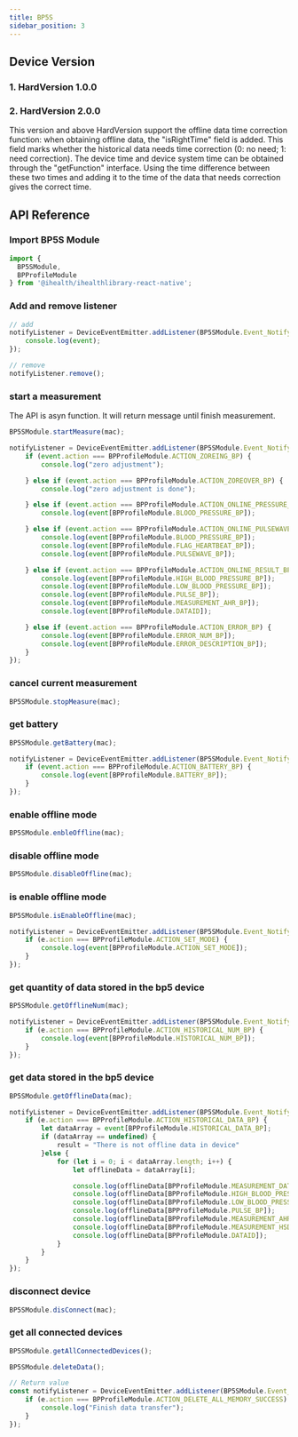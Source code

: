 ```yaml
---
title: BP5S
sidebar_position: 3
---
```


## Device Version

### 1. HardVersion 1.0.0

### 2. HardVersion 2.0.0
This version and above HardVersion support the offline data time correction function: when obtaining offline data, the "isRightTime" field is added. This field marks whether the historical data needs time correction (0: no need; 1: need correction). The device time and device system time can be obtained through the "getFunction" interface. Using the time difference between these two times and adding it to the time of the data that needs correction gives the correct time.

## API Reference

### Import BP5S Module

```js
import {
  BP5SModule,
  BPProfileModule
} from '@ihealth/ihealthlibrary-react-native';
```

### Add and remove listener

```js
// add
notifyListener = DeviceEventEmitter.addListener(BP5SModule.Event_Notify,  (event) => {
    console.log(event);
});

// remove
notifyListener.remove();
```

### start a measurement

The API is asyn function. It will return message until finish measurement.

```js
BP5SModule.startMeasure(mac);

notifyListener = DeviceEventEmitter.addListener(BP5SModule.Event_Notify,  (event) => {
    if (event.action === BPProfileModule.ACTION_ZOREING_BP) {
        console.log("zero adjustment");

    } else if (event.action === BPProfileModule.ACTION_ZOREOVER_BP) {
        console.log("zero adjustment is done");

    } else if (event.action === BPProfileModule.ACTION_ONLINE_PRESSURE_BP) {
        console.log(event[BPProfileModule.BLOOD_PRESSURE_BP]);

    } else if (event.action === BPProfileModule.ACTION_ONLINE_PULSEWAVE_BP) {
        console.log(event[BPProfileModule.BLOOD_PRESSURE_BP]);
        console.log(event[BPProfileModule.FLAG_HEARTBEAT_BP]);
        console.log(event[BPProfileModule.PULSEWAVE_BP]);

    } else if (event.action === BPProfileModule.ACTION_ONLINE_RESULT_BP) {
        console.log(event[BPProfileModule.HIGH_BLOOD_PRESSURE_BP]);
        console.log(event[BPProfileModule.LOW_BLOOD_PRESSURE_BP]);
        console.log(event[BPProfileModule.PULSE_BP]);
        console.log(event[BPProfileModule.MEASUREMENT_AHR_BP]);
        console.log(event[BPProfileModule.DATAID]);

    } else if (event.action === BPProfileModule.ACTION_ERROR_BP) {
        console.log(event[BPProfileModule.ERROR_NUM_BP]);
        console.log(event[BPProfileModule.ERROR_DESCRIPTION_BP]);
    }
});
```

### cancel current measurement

```js
BP5SModule.stopMeasure(mac);
```

### get battery

```js
BP5SModule.getBattery(mac);

notifyListener = DeviceEventEmitter.addListener(BP5SModule.Event_Notify,  (event) => {
    if (event.action === BPProfileModule.ACTION_BATTERY_BP) {
        console.log(event[BPProfileModule.BATTERY_BP]);
    }
});
```

### enable offline mode

```js
BP5SModule.enbleOffline(mac);
```

### disable offline mode

```js
BP5SModule.disableOffline(mac);
```

### is enable offline mode

```js
BP5SModule.isEnableOffline(mac);

notifyListener = DeviceEventEmitter.addListener(BP5SModule.Event_Notify,  (event) => {
    if (e.action === BPProfileModule.ACTION_SET_MODE) {
        console.log(event[BPProfileModule.ACTION_SET_MODE]);
    }
});
```

### get quantity of data stored in the bp5 device

```js
BP5SModule.getOfflineNum(mac);

notifyListener = DeviceEventEmitter.addListener(BP5SModule.Event_Notify,  (event) => {
    if (e.action === BPProfileModule.ACTION_HISTORICAL_NUM_BP) {
        console.log(event[BPProfileModule.HISTORICAL_NUM_BP]);
    }
});
```

### get data stored in the bp5 device

```js
BP5SModule.getOfflineData(mac);

notifyListener = DeviceEventEmitter.addListener(BP5SModule.Event_Notify,  (event) => {
    if (e.action === BPProfileModule.ACTION_HISTORICAL_DATA_BP) {
        let dataArray = event[BPProfileModule.HISTORICAL_DATA_BP];
        if (dataArray == undefined) {
            result = "There is not offline data in device"
        }else {
            for (let i = 0; i < dataArray.length; i++) {
                let offlineData = dataArray[i];

                console.log(offlineData[BPProfileModule.MEASUREMENT_DATE_BP]);
                console.log(offlineData[BPProfileModule.HIGH_BLOOD_PRESSURE_BP]);
                console.log(offlineData[BPProfileModule.LOW_BLOOD_PRESSURE_BP]);
                console.log(offlineData[BPProfileModule.PULSE_BP]);
                console.log(offlineData[BPProfileModule.MEASUREMENT_AHR_BP]);
                console.log(offlineData[BPProfileModule.MEASUREMENT_HSD_BP]);
                console.log(offlineData[BPProfileModule.DATAID]);
            }
        }
    }
});
```

### disconnect device

```js
BP5SModule.disConnect(mac);
```

### get all connected devices

```js
BP5SModule.getAllConnectedDevices();
```
```js
BP5SModule.deleteData();

// Return value
const notifyListener = DeviceEventEmitter.addListener(BP5SModule.Event_Notify,  (event) => {
    if (e.action === BPProfileModule.ACTION_DELETE_ALL_MEMORY_SUCCESS) {
        console.log("Finish data transfer");
    }
});
```
